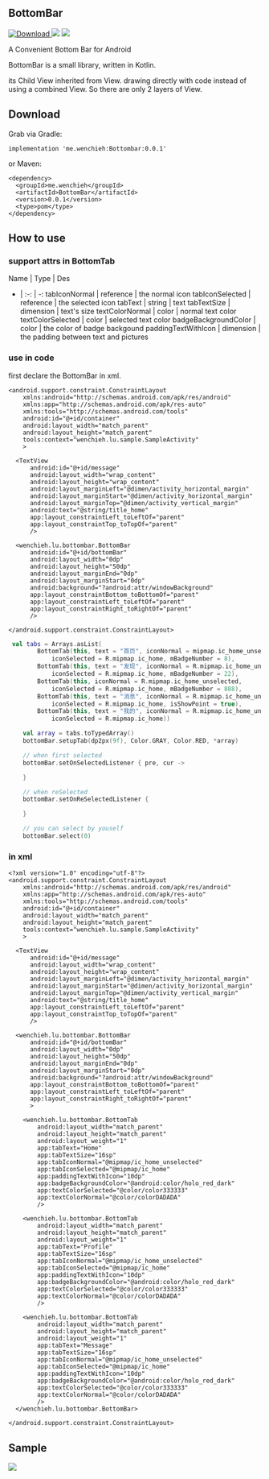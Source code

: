 ## BottomBar
 [ ![Download](https://api.bintray.com/packages/wenchieh/maven/BottomBar/images/download.svg) ](https://bintray.com/wenchieh/maven/BottomBar/_latestVersion)
 ![](https://img.shields.io/badge/build-passing-green.svg)
 ![](https://img.shields.io/badge/license-MIT-orange.svg)

A Convenient Bottom Bar for Android


BottomBar is a small library, written in Kotlin.

its Child View inherited from View. drawing directly with code instead of using a combined View. So there are only 2 layers of View.

## Download
Grab via Gradle:
```
implementation 'me.wenchieh:Bottombar:0.0.1'
```
or Maven:

```
<dependency>
  <groupId>me.wenchieh</groupId>
  <artifactId>BottomBar</artifactId>
  <version>0.0.1</version>
  <type>pom</type>
</dependency>
```

## How to use
### support attrs in BottomTab
Name | Type | Des
- | :-: | -:
tabIconNormal | reference | the normal icon
tabIconSelected | reference | the selected icon
tabText | string | text
tabTextSize | dimension | text's size
textColorNormal | color | normal text color
textColorSelected | color | selected text color
badgeBackgroundColor | color | the color of badge backgound
paddingTextWithIcon | dimension | the padding between text and pictures


### use in code

first declare the BottomBar in xml.

```
<android.support.constraint.ConstraintLayout
    xmlns:android="http://schemas.android.com/apk/res/android"
    xmlns:app="http://schemas.android.com/apk/res-auto"
    xmlns:tools="http://schemas.android.com/tools"
    android:id="@+id/container"
    android:layout_width="match_parent"
    android:layout_height="match_parent"
    tools:context="wenchieh.lu.sample.SampleActivity"
    >

  <TextView
      android:id="@+id/message"
      android:layout_width="wrap_content"
      android:layout_height="wrap_content"
      android:layout_marginLeft="@dimen/activity_horizontal_margin"
      android:layout_marginStart="@dimen/activity_horizontal_margin"
      android:layout_marginTop="@dimen/activity_vertical_margin"
      android:text="@string/title_home"
      app:layout_constraintLeft_toLeftOf="parent"
      app:layout_constraintTop_toTopOf="parent"
      />

  <wenchieh.lu.bottombar.BottomBar
      android:id="@+id/bottomBar"
      android:layout_width="0dp"
      android:layout_height="50dp"
      android:layout_marginEnd="0dp"
      android:layout_marginStart="0dp"
      android:background="?android:attr/windowBackground"
      app:layout_constraintBottom_toBottomOf="parent"
      app:layout_constraintLeft_toLeftOf="parent"
      app:layout_constraintRight_toRightOf="parent"
      />

</android.support.constraint.ConstraintLayout>

```

```kotlin
 val tabs = Arrays.asList(
        BottomTab(this, text = "首页", iconNormal = mipmap.ic_home_unselected,
            iconSelected = R.mipmap.ic_home, mBadgeNumber = 8),
        BottomTab(this, text = "发现", iconNormal = R.mipmap.ic_home_unselected,
            iconSelected = R.mipmap.ic_home, mBadgeNumber = 22),
        BottomTab(this, iconNormal = R.mipmap.ic_home_unselected,
            iconSelected = R.mipmap.ic_home, mBadgeNumber = 888),
        BottomTab(this, text = "消息", iconNormal = R.mipmap.ic_home_unselected,
            iconSelected = R.mipmap.ic_home, isShowPoint = true),
        BottomTab(this, text = "我的", iconNormal = R.mipmap.ic_home_unselected,
            iconSelected = R.mipmap.ic_home))

    val array = tabs.toTypedArray()
    bottomBar.setupTab(dp2px(9f), Color.GRAY, Color.RED, *array)

    // when first selected
    bottomBar.setOnSelectedListener { pre, cur ->

    }

    // when reSelected
    bottomBar.setOnReSelectedListener {

    }

    // you can select by youself
    bottomBar.select(0)
```

### in xml
```
<?xml version="1.0" encoding="utf-8"?>
<android.support.constraint.ConstraintLayout
    xmlns:android="http://schemas.android.com/apk/res/android"
    xmlns:app="http://schemas.android.com/apk/res-auto"
    xmlns:tools="http://schemas.android.com/tools"
    android:id="@+id/container"
    android:layout_width="match_parent"
    android:layout_height="match_parent"
    tools:context="wenchieh.lu.sample.SampleActivity"
    >

  <TextView
      android:id="@+id/message"
      android:layout_width="wrap_content"
      android:layout_height="wrap_content"
      android:layout_marginLeft="@dimen/activity_horizontal_margin"
      android:layout_marginStart="@dimen/activity_horizontal_margin"
      android:layout_marginTop="@dimen/activity_vertical_margin"
      android:text="@string/title_home"
      app:layout_constraintLeft_toLeftOf="parent"
      app:layout_constraintTop_toTopOf="parent"
      />

  <wenchieh.lu.bottombar.BottomBar
      android:id="@+id/bottomBar"
      android:layout_width="0dp"
      android:layout_height="50dp"
      android:layout_marginEnd="0dp"
      android:layout_marginStart="0dp"
      android:background="?android:attr/windowBackground"
      app:layout_constraintBottom_toBottomOf="parent"
      app:layout_constraintLeft_toLeftOf="parent"
      app:layout_constraintRight_toRightOf="parent"
      >

    <wenchieh.lu.bottombar.BottomTab
        android:layout_width="match_parent"
        android:layout_height="match_parent"
        android:layout_weight="1"
        app:tabText="Home"
        app:tabTextSize="16sp"
        app:tabIconNormal="@mipmap/ic_home_unselected"
        app:tabIconSelected="@mipmap/ic_home"
        app:paddingTextWithIcon="10dp"
        app:badgeBackgroundColor="@android:color/holo_red_dark"
        app:textColorSelected="@color/color333333"
        app:textColorNormal="@color/colorDADADA"
        />

    <wenchieh.lu.bottombar.BottomTab
        android:layout_width="match_parent"
        android:layout_height="match_parent"
        android:layout_weight="1"
        app:tabText="Profile"
        app:tabTextSize="16sp"
        app:tabIconNormal="@mipmap/ic_home_unselected"
        app:tabIconSelected="@mipmap/ic_home"
        app:paddingTextWithIcon="10dp"
        app:badgeBackgroundColor="@android:color/holo_red_dark"
        app:textColorSelected="@color/color333333"
        app:textColorNormal="@color/colorDADADA"
        />

    <wenchieh.lu.bottombar.BottomTab
        android:layout_width="match_parent"
        android:layout_height="match_parent"
        android:layout_weight="1"
        app:tabText="Message"
        app:tabTextSize="16sp"
        app:tabIconNormal="@mipmap/ic_home_unselected"
        app:tabIconSelected="@mipmap/ic_home"
        app:paddingTextWithIcon="10dp"
        app:badgeBackgroundColor="@android:color/holo_red_dark"
        app:textColorSelected="@color/color333333"
        app:textColorNormal="@color/colorDADADA"
        />
  </wenchieh.lu.bottombar.BottomBar>

</android.support.constraint.ConstraintLayout>
```






## Sample


![](http://7xt4re.com1.z0.glb.clouddn.com/20180515152636067658667.jpg)


